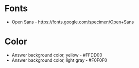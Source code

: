 # Fonts

- Open Sans - https://fonts.google.com/specimen/Open+Sans

# Color

- Answer background color, yellow - #FFDD00
- Answer background color, light gray - #F0F0F0
